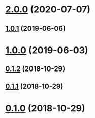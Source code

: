 <a name="2.0.0"></a>
# [2.0.0](https://github.com/LCGroupIT/angular-router-meta/compare/v1.0.1...v2.0.0) (2020-07-07)



## [1.0.1](https://github.com/LCGroupIT/angular-router-meta/compare/v1.0.0...v1.0.1) (2019-06-06)



# [1.0.0](https://github.com/LCGroupIT/angular-router-meta/compare/v0.1.2...v1.0.0) (2019-06-03)



<a name="0.1.2"></a>
## [0.1.2](https://github.com/LCGroupIT/angular-router-meta/compare/v0.1.1...v0.1.2) (2018-10-29)



<a name="0.1.1"></a>
## [0.1.1](https://github.com/LCGroupIT/angular-router-meta/compare/v0.1.0...v0.1.1) (2018-10-29)



<a name="0.1.0"></a>
# [0.1.0](https://github.com/LCGroupIT/angular-router-meta/compare/v1.0.1...v0.1.0) (2018-10-29)





